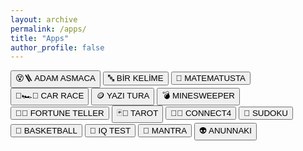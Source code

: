 ```yaml
---
layout: archive
permalink: /apps/
title: "Apps"
author_profile: false
---
```


<button onclick="location.href='../game/hangman/hangman.html'">😵🪜 ADAM ASMACA</button>
<button onclick="location.href='../game/birkelime.html'">🔤 BİR KELİME</button>
<button onclick="location.href='../game/matematusta.html'">🧮 MATEMATUSTA</button>
<button onclick="location.href='../game/car-race.html'">🏁🏎️💨 CAR RACE</button>
<button onclick="location.href='../game/yazitura.html'">🪙 YAZI TURA</button>
<button onclick="location.href='../game/minesweeper.html'">💣 MINESWEEPER</button>
<button onclick="location.href='../game/fortune-teller.html'">🔮✨ FORTUNE TELLER</button>
<button onclick="location.href='../game/tarot/tarot-reader.html'">🃏🔮 TAROT</button>
<button onclick="location.href='../game/connectfour.html'">🔴🔵 CONNECT4</button>
<button onclick="location.href='../game/sudoku.html'">🔢 SUDOKU</button>
<button onclick="location.href='../game/basketball.html'">🏀 BASKETBALL</button>
<button onclick="location.href='../game/iqtest.html'">🧠 IQ TEST</button>
<button onclick="location.href='../game/mantra.html'">🙏 MANTRA</button>
<button onclick="location.href='../game/anunnaki.html'">👽 ANUNNAKI</button>
